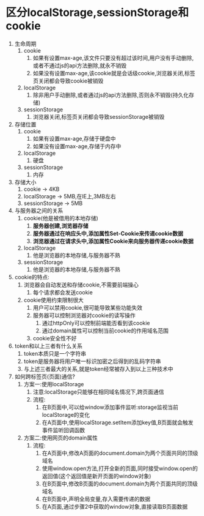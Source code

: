 # 区分localStorage,sessionStorage和cookie

1. 生命周期
   1. cookie
      1. 如果有设置max-age,该文件只要没有超过该时间,用户没有手动删除,或者不通过js的api方法删除,就永不销毁
      2. 如果没有设置max-age,该cookie就是会话级cookie,浏览器关闭,标签页关闭都会导致cookie被销毁
   2. localStorage
      1. 除非用户手动删除,或者通过js的api方法删除,否则永不销毁(持久化存储)
   3. sessionStorage
      1. 浏览器关闭,标签页关闭都会导致sessionStorage被销毁
2. 存储位置
   1. cookie
      1. 如果有设置max-age,存储于硬盘中
      2. 如果没有设置max-age,存储于内存中
   2. localStorage
      1. 硬盘
   3. sessionStorage
      1. 内存
3. 存储大小
   1. cookie	->	4KB
   2. localStorage  ->  5MB,在IE上,3MB左右
   3. sessionStorage  ->  5MB
4. 与服务器之间的关系
   1. cookie(他是被借用的本地存储)
      1. **服务器创建,浏览器存储**
      2. **服务器通过在响应头中,添加属性Set-Cookie来传递cookie数据**
      3. **浏览器通过在请求头中,添加属性Cookie来向服务器传递cookie数据**
   2. localStorage
      1. 他是浏览器的本地存储,与服务器不熟
   3. sessionStorage
      1. 他是浏览器的本地存储,与服务器不熟
5. cookie的特点:
   1. 浏览器会自动发送和存储cookie,不需要前端操心
      1. 每个请求都会发送cookie
   2. cookie使用约束限制很大
      1. 用户可以禁用cookie,很可能导致某些功能失效
      2. 服务器可以控制浏览器对cookie的读写操作
         1. 通过httpOnly可以控制前端能否看到该cookie
         2. 通过domain属性可以控制当前cookie的作用域名范围
      3. cookie安全性不好
6. token和以上三者有什么关系
   1. token本质只是一个字符串
   2. token是服务器将用户唯一标识加密之后得到的乱码字符串
   3. 与上述三者最大的关系,就是token经常被存入到以上三种技术中
7. 如何跨标签页(页面)通信?
   1. 方案一:使用localStorage
      1. 注意:localStorage只能够在相同域名情况下,跨页面通信
      2. 流程:
         1. 在B页面中,可以给window添加事件监听:storage监视当前localStorage的变化
         2. 在A页面中,使用localStorage.setItem添加key值,B页面就会触发事件监听回调函数
   2. 方案二:使用网页的domain属性
      1. 流程:
         1. 在A页面中,修改A页面的document.domain为两个页面共同的顶级域名
         2. 使用window.open方法,打开全新的页面,同时接受window.open的返回值(这个返回值是新开页面的window对象)
         3. 在B页面中,修改B页面的document.domain为两个页面共同的顶级域名
         4. 在B页面中,声明全局变量,存入需要传递的数据
         5. 在A页面,通过步骤2中获取的window对象,直接读取B页面数据

